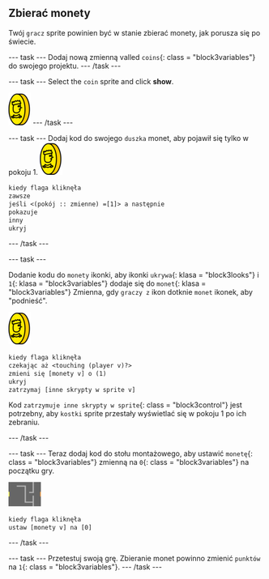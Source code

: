 ## Zbierać monety

Twój `gracz` sprite powinien być w stanie zbierać monety, jak porusza się po świecie.

\--- task \--- Dodaj nową zmienną valled `coins`{: class = "block3variables"} do swojego projektu. \--- /task \---

\--- task \--- Select the `coin` sprite and click **show**.

![zrzut ekranu](images/coin.png) \--- /task \---

\--- task \--- Dodaj kod do swojego `duszka` monet, aby pojawił się tylko w pokoju 1. ![zrzut ekranu](images/coin.png)

```blocks3
kiedy flaga kliknęła
zawsze
jeśli <(pokój :: zmienne) =[1]> a następnie
pokazuje
inny
ukryj
```

\--- /task \---

\--- task \---

Dodanie kodu do `monety` ikonki, aby ikonki `ukrywa`{: klasa = "block3looks"} i `1`{: klasa = "block3variables"} dodaje się do `monet`{: klasa = "block3variables"} Zmienna, gdy `graczy z` ikon dotknie `monet` ikonek, aby "podnieść".

![moneta](images/coin.png)

```blocks3
kiedy flaga kliknęła
czekając aż <touching (player v)?>
zmieni się [monety v] o (1)
ukryj
zatrzymaj [inne skrypty w sprite v]
```

Kod `zatrzymuje inne skrypty w sprite`{: class = "block3control"} jest potrzebny, aby `kostki` sprite przestały wyświetlać się w pokoju 1 po ich zebraniu.

\--- /task \---

\--- task \--- Teraz dodaj kod do stołu montażowego, aby ustawić `monetę`{: class = "block3variables"} zmienną na `0`{: class = "block3variables"} na początku gry.

![etap](images/stage.png)

```blocks3
kiedy flaga kliknęła
ustaw [monety v] na [0]
```

\--- /task \---

\--- task \--- Przetestuj swoją grę. Zbieranie monet powinno zmienić `punktów` na `1`{: class = "block3variables"}. \--- /task \---